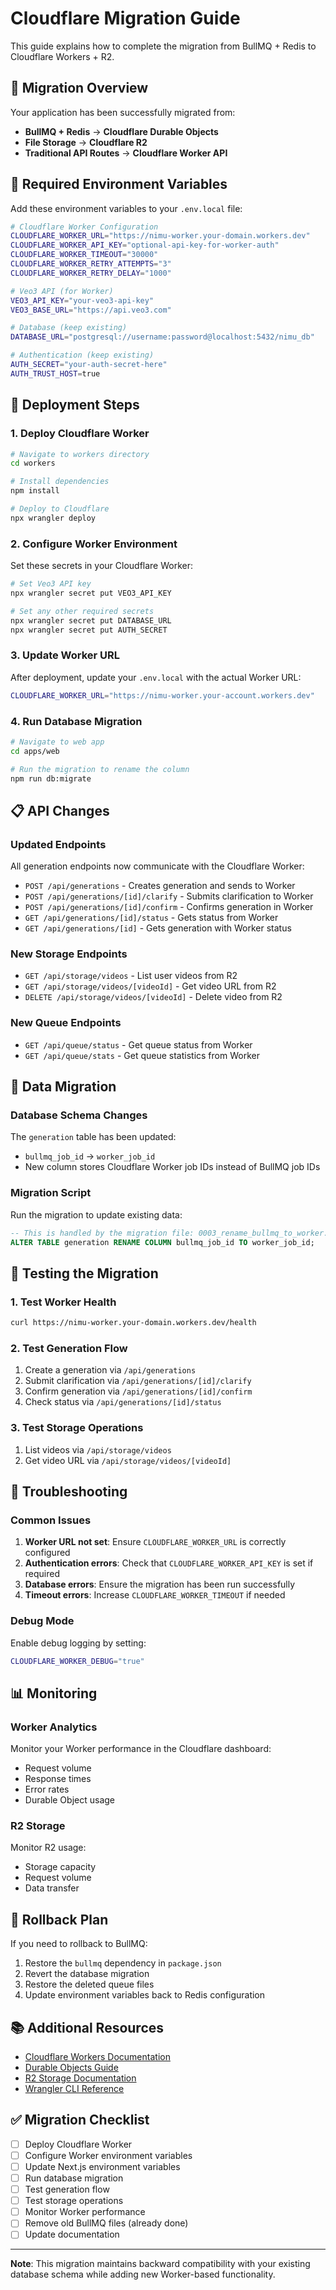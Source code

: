 # Cloudflare Migration Guide

This guide explains how to complete the migration from BullMQ + Redis to Cloudflare Workers + R2.

## 🎯 **Migration Overview**

Your application has been successfully migrated from:

- **BullMQ + Redis** → **Cloudflare Durable Objects**
- **File Storage** → **Cloudflare R2**
- **Traditional API Routes** → **Cloudflare Worker API**

## 🔧 **Required Environment Variables**

Add these environment variables to your `.env.local` file:

```bash
# Cloudflare Worker Configuration
CLOUDFLARE_WORKER_URL="https://nimu-worker.your-domain.workers.dev"
CLOUDFLARE_WORKER_API_KEY="optional-api-key-for-worker-auth"
CLOUDFLARE_WORKER_TIMEOUT="30000"
CLOUDFLARE_WORKER_RETRY_ATTEMPTS="3"
CLOUDFLARE_WORKER_RETRY_DELAY="1000"

# Veo3 API (for Worker)
VEO3_API_KEY="your-veo3-api-key"
VEO3_BASE_URL="https://api.veo3.com"

# Database (keep existing)
DATABASE_URL="postgresql://username:password@localhost:5432/nimu_db"

# Authentication (keep existing)
AUTH_SECRET="your-auth-secret-here"
AUTH_TRUST_HOST=true
```

## 🚀 **Deployment Steps**

### 1. Deploy Cloudflare Worker

```bash
# Navigate to workers directory
cd workers

# Install dependencies
npm install

# Deploy to Cloudflare
npx wrangler deploy
```

### 2. Configure Worker Environment

Set these secrets in your Cloudflare Worker:

```bash
# Set Veo3 API key
npx wrangler secret put VEO3_API_KEY

# Set any other required secrets
npx wrangler secret put DATABASE_URL
npx wrangler secret put AUTH_SECRET
```

### 3. Update Worker URL

After deployment, update your `.env.local` with the actual Worker URL:

```bash
CLOUDFLARE_WORKER_URL="https://nimu-worker.your-account.workers.dev"
```

### 4. Run Database Migration

```bash
# Navigate to web app
cd apps/web

# Run the migration to rename the column
npm run db:migrate
```

## 📋 **API Changes**

### Updated Endpoints

All generation endpoints now communicate with the Cloudflare Worker:

- `POST /api/generations` - Creates generation and sends to Worker
- `POST /api/generations/[id]/clarify` - Submits clarification to Worker
- `POST /api/generations/[id]/confirm` - Confirms generation in Worker
- `GET /api/generations/[id]/status` - Gets status from Worker
- `GET /api/generations/[id]` - Gets generation with Worker status

### New Storage Endpoints

- `GET /api/storage/videos` - List user videos from R2
- `GET /api/storage/videos/[videoId]` - Get video URL from R2
- `DELETE /api/storage/videos/[videoId]` - Delete video from R2

### New Queue Endpoints

- `GET /api/queue/status` - Get queue status from Worker
- `GET /api/queue/stats` - Get queue statistics from Worker

## 🔄 **Data Migration**

### Database Schema Changes

The `generation` table has been updated:

- `bullmq_job_id` → `worker_job_id`
- New column stores Cloudflare Worker job IDs instead of BullMQ job IDs

### Migration Script

Run the migration to update existing data:

```sql
-- This is handled by the migration file: 0003_rename_bullmq_to_worker.sql
ALTER TABLE generation RENAME COLUMN bullmq_job_id TO worker_job_id;
```

## 🧪 **Testing the Migration**

### 1. Test Worker Health

```bash
curl https://nimu-worker.your-domain.workers.dev/health
```

### 2. Test Generation Flow

1. Create a generation via `/api/generations`
2. Submit clarification via `/api/generations/[id]/clarify`
3. Confirm generation via `/api/generations/[id]/confirm`
4. Check status via `/api/generations/[id]/status`

### 3. Test Storage Operations

1. List videos via `/api/storage/videos`
2. Get video URL via `/api/storage/videos/[videoId]`

## 🐛 **Troubleshooting**

### Common Issues

1. **Worker URL not set**: Ensure `CLOUDFLARE_WORKER_URL` is correctly configured
2. **Authentication errors**: Check that `CLOUDFLARE_WORKER_API_KEY` is set if required
3. **Database errors**: Ensure the migration has been run successfully
4. **Timeout errors**: Increase `CLOUDFLARE_WORKER_TIMEOUT` if needed

### Debug Mode

Enable debug logging by setting:

```bash
CLOUDFLARE_WORKER_DEBUG="true"
```

## 📊 **Monitoring**

### Worker Analytics

Monitor your Worker performance in the Cloudflare dashboard:

- Request volume
- Response times
- Error rates
- Durable Object usage

### R2 Storage

Monitor R2 usage:

- Storage capacity
- Request volume
- Data transfer

## 🔄 **Rollback Plan**

If you need to rollback to BullMQ:

1. Restore the `bullmq` dependency in `package.json`
2. Revert the database migration
3. Restore the deleted queue files
4. Update environment variables back to Redis configuration

## 📚 **Additional Resources**

- [Cloudflare Workers Documentation](https://developers.cloudflare.com/workers/)
- [Durable Objects Guide](https://developers.cloudflare.com/durable-objects/)
- [R2 Storage Documentation](https://developers.cloudflare.com/r2/)
- [Wrangler CLI Reference](https://developers.cloudflare.com/workers/wrangler/)

## ✅ **Migration Checklist**

- [ ] Deploy Cloudflare Worker
- [ ] Configure Worker environment variables
- [ ] Update Next.js environment variables
- [ ] Run database migration
- [ ] Test generation flow
- [ ] Test storage operations
- [ ] Monitor Worker performance
- [ ] Remove old BullMQ files (already done)
- [ ] Update documentation

---

**Note**: This migration maintains backward compatibility with your existing database schema while adding new Worker-based functionality.
